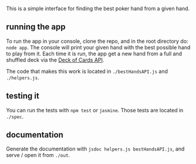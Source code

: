 This is a simple interface for finding the best poker hand from a given hand.

## running the app
To run the app in your console, clone the repo, and in the root directory do: `node app`. The console will print your given hand with the best possible hand to play from it. Each time it is run, the app get a new hand from a full and shuffled deck via the [Deck of Cards API](https://deckofcardsapi.com/).

The code that makes this work is located in `./bestHandsAPI.js` and `./helpers.js`.

## testing it
You can run the tests with `npm test` or `jasmine`. Those tests are located in `./spec`.

## documentation
Generate the documentation with `jsdoc helpers.js bestHandsAPI.js`, and serve / open it from `./out`.